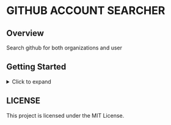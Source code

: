 # GITHUB ACCOUNT SEARCHER

## Overview
Search github for both organizations and user

## Getting Started

<details>
<summary>Click to expand</summary>

### Prerequisites
- Node.js
- npm

### Installation

1. Clone the repository:
   ```sh
   git clone git@github.com:CyberGA/github-account-searcher.git
   cd github-account-searcher
   ```
2. Install dependencies:
   ```sh
   npm install
   ```

### Running the Application
1.  Start the development server:
    ```sh
    npm run dev
    ```
2. Open your browser and navigate to `http://localhost:3000`.

   
</details>

## LICENSE
This project is licensed under the MIT License.
